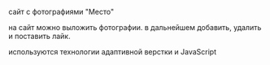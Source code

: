 сайт с фотографиями "Место"

на сайт можно выложить фотографии.
в дальнейшем добавить, удалить и поставить лайк.

используются технологии адаптивной верстки и JavaScript

